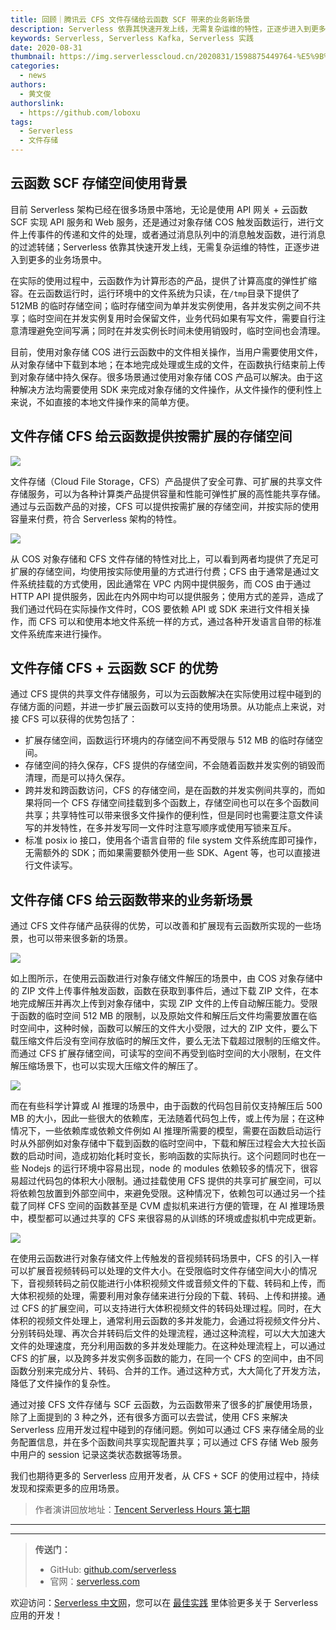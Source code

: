 ```yaml
---
title: 回顾｜腾讯云 CFS 文件存储给云函数 SCF 带来的业务新场景
description: Serverless 依靠其快速开发上线，无需复杂运维的特性，正逐步进入到更多的业务场景中。
keywords: Serverless, Serverless Kafka, Serverless 实践
date: 2020-08-31
thumbnail: https://img.serverlesscloud.cn/2020831/1598875449764-%E5%9B%9E%E9%A1%BE.jpg
categories: 
  - news
authors: 
  - 黄文俊
authorslink: 
  - https://github.com/loboxu
tags:
  - Serverless
  - 文件存储
---
```


## 云函数 SCF 存储空间使用背景

目前 Serverless 架构已经在很多场景中落地，无论是使用 API 网关 + 云函数 SCF 实现 API 服务和 Web 服务，还是通过对象存储 COS 触发函数运行，进行文件上传事件的传递和文件的处理，或者通过消息队列中的消息触发函数，进行消息的过滤转储；Serverless 依靠其快速开发上线，无需复杂运维的特性，正逐步进入到更多的业务场景中。

在实际的使用过程中，云函数作为计算形态的产品，提供了计算高度的弹性扩缩容。在云函数运行时，运行环境中的文件系统为只读，在`/tmp`目录下提供了 512MB 的临时存储空间；临时存储空间为单并发实例使用，各并发实例之间不共享；临时空间在并发实例复用时会保留文件，业务代码如果有写文件，需要自行注意清理避免空间写满；同时在并发实例长时间未使用销毁时，临时空间也会清理。

目前，使用对象存储 COS 进行云函数中的文件相关操作，当用户需要使用文件，从对象存储中下载到本地；在本地完成处理或生成的文件，在函数执行结束前上传到对象存储中持久保存。很多场景通过使用对象存储 COS 产品可以解决。由于这种解决方法均需要使用 SDK 来完成对象存储的文件操作，从文件操作的便利性上来说，不如直接的本地文件操作来的简单方便。

## 文件存储 CFS 给云函数提供按需扩展的存储空间

![](https://img.serverlesscloud.cn/2020831/1598871925286-%E4%BD%BF%E7%94%A8%20CFS%20%E6%89%A9%E5%B1%95%20SCF%20%E4%BD%BF%E7%94%A8%E5%9C%BA%E6%99%AFppt006.jpg)

文件存储（Cloud File Storage，CFS）产品提供了安全可靠、可扩展的共享文件存储服务，可以为各种计算类产品提供容量和性能可弹性扩展的高性能共享存储。通过与云函数产品的对接，CFS 可以提供按需扩展的存储空间，并按实际的使用容量来付费，符合 Serverless 架构的特性。

![](https://img.serverlesscloud.cn/2020831/1598871925269-%E4%BD%BF%E7%94%A8%20CFS%20%E6%89%A9%E5%B1%95%20SCF%20%E4%BD%BF%E7%94%A8%E5%9C%BA%E6%99%AFppt006.jpg)

从 COS 对象存储和 CFS 文件存储的特性对比上，可以看到两者均提供了充足可扩展的存储空间，均使用按实际使用量的方式进行付费；CFS 由于通常是通过文件系统挂载的方式使用，因此通常在 VPC 内网中提供服务，而 COS 由于通过 HTTP API 提供服务，因此在内外网中均可以提供服务；使用方式的差异，造成了我们通过代码在实际操作文件时，COS 要依赖 API 或 SDK 来进行文件相关操作，而 CFS 可以和使用本地文件系统一样的方式，通过各种开发语言自带的标准文件系统库来进行操作。

## 文件存储 CFS + 云函数 SCF 的优势

通过 CFS 提供的共享文件存储服务，可以为云函数解决在实际使用过程中碰到的存储方面的问题，并进一步扩展云函数可以支持的使用场景。从功能点上来说，对接 CFS 可以获得的优势包括了：

- 扩展存储空间，函数运行环境内的存储空间不再受限与 512 MB 的临时存储空间。
- 存储空间的持久保存，CFS 提供的存储空间，不会随着函数并发实例的销毁而清理，而是可以持久保存。
- 跨并发和跨函数访问，CFS 的存储空间，是在函数的并发实例间共享的，而如果将同一个 CFS 存储空间挂载到多个函数上，存储空间也可以在多个函数间共享；共享特性可以带来很多文件操作的便利性，但是同时也需要注意文件读写的并发特性，在多并发写同一文件时注意写顺序或使用写锁来互斥。
- 标准 posix io 接口，使用各个语言自带的 file system 文件系统库即可操作，无需额外的 SDK；而如果需要额外使用一些 SDK、Agent 等，也可以直接进行文件读写。


## 文件存储 CFS 给云函数带来的业务新场景

通过 CFS 文件存储产品获得的优势，可以改善和扩展现有云函数所实现的一些场景，也可以带来很多新的场景。


![](https://img.serverlesscloud.cn/2020831/1598871925220-%E4%BD%BF%E7%94%A8%20CFS%20%E6%89%A9%E5%B1%95%20SCF%20%E4%BD%BF%E7%94%A8%E5%9C%BA%E6%99%AFppt006.jpg)

如上图所示，在使用云函数进行对象存储文件解压的场景中，由 COS 对象存储中的 ZIP 文件上传事件触发函数，函数在获取到事件后，通过下载 ZIP 文件，在本地完成解压并再次上传到对象存储中，实现 ZIP 文件的上传自动解压能力。受限于函数的临时空间 512 MB 的限制，以及原始文件和解压后文件均需要放置在临时空间中，这种时候，函数可以解压的文件大小受限，过大的 ZIP 文件，要么下载压缩文件后没有空间存放临时的解压文件，要么无法下载超过限制的压缩文件。而通过 CFS 扩展存储空间，可读写的空间不再受到临时空间的大小限制，在文件解压缩场景下，也可以实现大压缩文件的解压了。

![](https://img.serverlesscloud.cn/2020831/1598871925260-%E4%BD%BF%E7%94%A8%20CFS%20%E6%89%A9%E5%B1%95%20SCF%20%E4%BD%BF%E7%94%A8%E5%9C%BA%E6%99%AFppt006.jpg)

而在有些科学计算或 AI 推理的场景中，由于函数的代码包目前仅支持解压后 500 MB 的大小，因此一些很大的依赖库，无法随着代码包上传，或上传为层；在这种情况下，一些依赖库或依赖文件例如 AI 推理所需要的模型，需要在函数启动运行时从外部例如对象存储中下载到函数的临时空间中，下载和解压过程会大大拉长函数的启动时间，造成初始化耗时变长，影响函数的实际执行。这个问题同时也在一些 Nodejs 的运行环境中容易出现，node 的 modules 依赖较多的情况下，很容易超过代码包的体积大小限制。通过挂载使用 CFS 提供的共享可扩展空间，可以将依赖包放置到外部空间中，来避免受限。这种情况下，依赖包可以通过另一个挂载了同样 CFS 空间的函数甚至是 CVM 虚拟机来进行方便的管理，在 AI 推理场景中，模型都可以通过共享的 CFS 来很容易的从训练的环境或虚拟机中完成更新。


![](https://img.serverlesscloud.cn/2020831/1598871925247-%E4%BD%BF%E7%94%A8%20CFS%20%E6%89%A9%E5%B1%95%20SCF%20%E4%BD%BF%E7%94%A8%E5%9C%BA%E6%99%AFppt006.jpg)

在使用云函数进行对象存储文件上传触发的音视频转码场景中，CFS 的引入一样可以扩展音视频转码可以处理的文件大小。在受限临时文件存储空间大小的情况下，音视频转码之前仅能进行小体积视频文件或音频文件的下载、转码和上传，而大体积视频的处理，需要利用对象存储来进行分段的下载、转码、上传和拼接。通过 CFS 的扩展空间，可以支持进行大体积视频文件的转码处理过程。同时，在大体积的视频文件处理上，通常利用云函数的多并发能力，会通过将视频文件分片、分别转码处理、再次合并转码后文件的处理流程，通过这种流程，可以大大加速大文件的处理速度，充分利用函数的多并发处理能力。在这种处理流程上，可以通过 CFS 的扩展，以及跨多并发实例多函数的能力，在同一个 CFS 的空间中，由不同函数分别来完成分片、转码、合并的工作。通过这种方式，大大简化了开发方法，降低了文件操作的复杂性。

通过对接 CFS 文件存储与 SCF 云函数，为云函数带来了很多的扩展使用场景，除了上面提到的 3 种之外，还有很多方面可以去尝试，使用 CFS 来解决 Serverless 应用开发过程中碰到的存储问题。例如可以通过 CFS 来存储全局的业务配置信息，并在多个函数间共享实现配置共享；可以通过 CFS 存储 Web 服务中用户的 session 记录这类状态数据等场景。

我们也期待更多的 Serverless 应用开发者，从 CFS + SCF 的使用过程中，持续发现和探索更多的应用场景。

> 作者演讲回放地址：[Tencent Serverless Hours 第七期](https://cloud.tencent.com/edu/learning/live-2952)

---
<div id='scf-deploy-iframe-or-md'></div>

---

> **传送门：**
> - GitHub: [github.com/serverless](https://github.com/serverless/serverless/blob/master/README_CN.md)
> - 官网：[serverless.com](https://serverless.com/)

欢迎访问：[Serverless 中文网](https://serverlesscloud.cn/)，您可以在 [最佳实践](https://serverlesscloud.cn/best-practice) 里体验更多关于 Serverless 应用的开发！


















